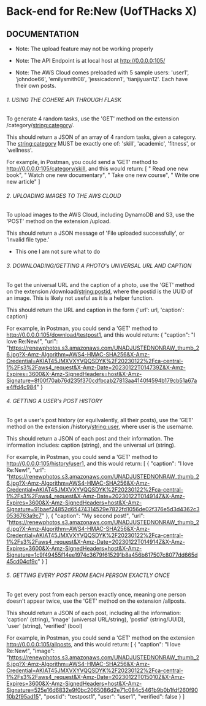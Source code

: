 # Back-end for Re:New (UofTHacks X)

## DOCUMENTATION

* Note: The upload feature may not be working properly

* Note: The API Endpoint is at local host at http://0.0.0.0:105/

* Note: The AWS Cloud comes preloaded with 5 sample users: 'user1', 'johndoe66', 'emilysmith08', 'jessicadonn1', 'tianjiyuan12'. Each have their own posts. 



###### 1. USING THE COHERE API THROUGH FLASK

To generate 4 random tasks, use the 'GET' method on the extension /category/<string:category>/. 

This should return a JSON of an array of 4 random tasks, given a category. The <string:category> MUST be exactly one of: 'skill', 'academic', 'fitness', or 'wellness'.

For example, in Postman, you could send a 'GET' method to http://0.0.0.0:105/category/skill, and this would return: 
[
    " Read one new book",
    " Watch one new documentary",
    " Take one new course",
    " Write one new article"
]



###### 2. UPLOADING IMAGES TO THE AWS CLOUD

To upload images to the AWS Cloud, including DynamoDB and S3, use the 'POST' method on the extension /upload.

This should return a JSON message of 'File uploaded successfully', or 'Invalid file type.'

* This one I am not sure what to do


###### 3. DOWNLOADING/GETTING A PHOTO's UNIVERSAL URL AND CAPTION

To get the universal URL and the caption of a photo, use the 'GET' method on the extension /download/<string:postid>, where the postid is the UUID of an image. This is likely not useful as it is a helper function.

This should return the URL and caption in the form {'url': url, 'caption': caption}

For example, in Postman, you could send a 'GET' method to http://0.0.0.0:105/download/testpost1, and this would return: 
{
    "caption": "I love Re:New!",
    "url": "https://renewphotos.s3.amazonaws.com/UNADJUSTEDNONRAW_thumb_26.jpg?X-Amz-Algorithm=AWS4-HMAC-SHA256&X-Amz-Credential=AKIAT45JMXVXYVQQSDYK%2F20230122%2Fca-central-1%2Fs3%2Faws4_request&X-Amz-Date=20230122T014739Z&X-Amz-Expires=3600&X-Amz-SignedHeaders=host&X-Amz-Signature=8f00f70ab76d235f370cdfbcab27813aa4140f4594b179cb51a67ae4ffd4c984"
}



###### 4. GETTING A USER's POST HISTORY

To get a user's post history (or equilvalently, all their posts), use the 'GET' method on the extension /history/<string:user>, where user is the username. 

This should return a JSON of each post and their information. The information includes: caption (string), and the universal url (string).  

For example, in Postman, you could send a 'GET' method to http://0.0.0.0:105/history/user1, and this would return:
[
    {
        "caption": "I love Re:New!",
        "url": "https://renewphotos.s3.amazonaws.com/UNADJUSTEDNONRAW_thumb_26.jpg?X-Amz-Algorithm=AWS4-HMAC-SHA256&X-Amz-Credential=AKIAT45JMXVXYVQQSDYK%2F20230122%2Fca-central-1%2Fs3%2Faws4_request&X-Amz-Date=20230122T014914Z&X-Amz-Expires=3600&X-Amz-SignedHeaders=host&X-Amz-Signature=91baef24852d65474314529e7822fd1056de02f376e5d3d4362c30536763a9c7"
    },
    {
        "caption": "My second post!",
        "url": "https://renewphotos.s3.amazonaws.com/UNADJUSTEDNONRAW_thumb_2d.jpg?X-Amz-Algorithm=AWS4-HMAC-SHA256&X-Amz-Credential=AKIAT45JMXVXYVQQSDYK%2F20230122%2Fca-central-1%2Fs3%2Faws4_request&X-Amz-Date=20230122T014914Z&X-Amz-Expires=3600&X-Amz-SignedHeaders=host&X-Amz-Signature=1c9f49455f14ee1974c3679f615291b8a456b617507c8077dd665d45cd04cf9c"
    }
]


###### 5. GETTING EVERY POST FROM EACH PERSON EXACTLY ONCE

To get every post from each person exactly once, meaning one person doesn't appear twice, use the 'GET' method on the extension /allposts.

This should return a JSON of each post, including all the information: 'caption' (string), 'image' (universal URL/string), 'postid' (string/UUID), 'user' (string), 'verified' (bool)

For example, in Postman, you could send a 'GET' method on the extension http://0.0.0.0:105/allposts, and this would return:
[
    {
        "caption": "I love Re:New!",
        "image": "https://renewphotos.s3.amazonaws.com/UNADJUSTEDNONRAW_thumb_26.jpg?X-Amz-Algorithm=AWS4-HMAC-SHA256&X-Amz-Credential=AKIAT45JMXVXYVQQSDYK%2F20230122%2Fca-central-1%2Fs3%2Faws4_request&X-Amz-Date=20230122T015010Z&X-Amz-Expires=3600&X-Amz-SignedHeaders=host&X-Amz-Signature=525e16d6832e9f0bc2065086d2e71c084c5461b9b0b1fdf260f9010b2f95ad15",
        "postid": "testpost1",
        "user": "user1",
        "verified": false
    }
]
